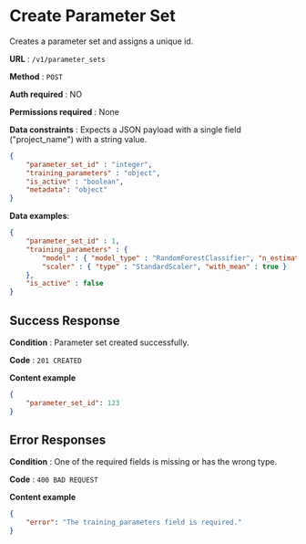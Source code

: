 # Create Parameter Set
Creates a parameter set and assigns a unique id.

**URL** : `/v1/parameter_sets`

**Method** : `POST`

**Auth required** : NO

**Permissions required** : None

**Data constraints** : Expects a JSON payload with a single field ("project_name") with a string value.

```json
{
	"parameter_set_id" : "integer",
	"training_parameters" : "object",
	"is_active" : "boolean",
  	"metadata": "object"
}
```

**Data examples**:

```json
{
	"parameter_set_id" : 1,
	"training_parameters" : {
		"model" : { "model_type" : "RandomForestClassifier", "n_estimators" : 100 },
		"scaler" : { "type" : "StandardScaler", "with_mean" : true }
	},
	"is_active" : false
}
```

## Success Response

**Condition** : Parameter set created successfully.

**Code** : `201 CREATED`

**Content example**

```json
{
    "parameter_set_id": 123
}
```

## Error Responses

**Condition** : One of the required fields is missing or has the wrong type.

**Code** : `400 BAD REQUEST`

**Content example**

```json
{
    "error": "The training_parameters field is required."
}
```